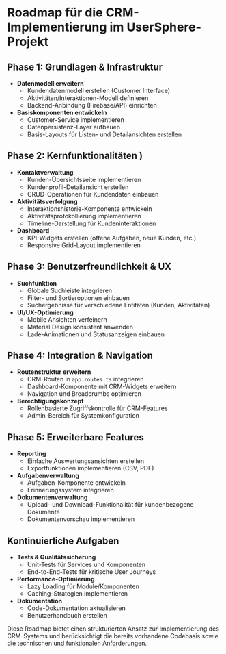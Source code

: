 # Roadmap für die CRM-Implementierung im UserSphere-Projekt

## Phase 1: Grundlagen & Infrastruktur

- **Datenmodell erweitern**
    - Kundendatenmodell erstellen (Customer Interface)
    - Aktivitäten/Interaktionen-Modell definieren
    - Backend-Anbindung (Firebase/API) einrichten
- **Basiskomponenten entwickeln**
    - Customer-Service implementieren
    - Datenpersistenz-Layer aufbauen
    - Basis-Layouts für Listen- und Detailansichten erstellen

## Phase 2: Kernfunktionalitäten )

- **Kontaktverwaltung**
    - Kunden-Übersichtsseite implementieren
    - Kundenprofil-Detailansicht erstellen
    - CRUD-Operationen für Kundendaten einbauen
- **Aktivitätsverfolgung**
    - Interaktionshistorie-Komponente entwickeln
    - Aktivitätsprotokollierung implementieren
    - Timeline-Darstellung für Kundeninteraktionen
- **Dashboard**
    - KPI-Widgets erstellen (offene Aufgaben, neue Kunden, etc.)
    - Responsive Grid-Layout implementieren

## Phase 3: Benutzerfreundlichkeit & UX

- **Suchfunktion**
    - Globale Suchleiste integrieren
    - Filter- und Sortieroptionen einbauen
    - Suchergebnisse für verschiedene Entitäten (Kunden, Aktivitäten)
- **UI/UX-Optimierung**
    - Mobile Ansichten verfeinern
    - Material Design konsistent anwenden
    - Lade-Animationen und Statusanzeigen einbauen

## Phase 4: Integration & Navigation

- **Routenstruktur erweitern**
    - CRM-Routen in `app.routes.ts` integrieren
    - Dashboard-Komponente mit CRM-Widgets erweitern
    - Navigation und Breadcrumbs optimieren
- **Berechtigungskonzept**
    - Rollenbasierte Zugriffskontrolle für CRM-Features
    - Admin-Bereich für Systemkonfiguration

## Phase 5: Erweiterbare Features

- **Reporting**
    - Einfache Auswertungsansichten erstellen
    - Exportfunktionen implementieren (CSV, PDF)
- **Aufgabenverwaltung**
    - Aufgaben-Komponente entwickeln
    - Erinnerungssystem integrieren
- **Dokumentenverwaltung**
    - Upload- und Download-Funktionalität für kundenbezogene Dokumente
    - Dokumentenvorschau implementieren

## Kontinuierliche Aufgaben

- **Tests & Qualitätssicherung**
    - Unit-Tests für Services und Komponenten
    - End-to-End-Tests für kritische User Journeys
- **Performance-Optimierung**
    - Lazy Loading für Module/Komponenten
    - Caching-Strategien implementieren
- **Dokumentation**
    - Code-Dokumentation aktualisieren
    - Benutzerhandbuch erstellen

Diese Roadmap bietet einen strukturierten Ansatz zur Implementierung des CRM-Systems und berücksichtigt die bereits
vorhandene Codebasis sowie die technischen und funktionalen Anforderungen.